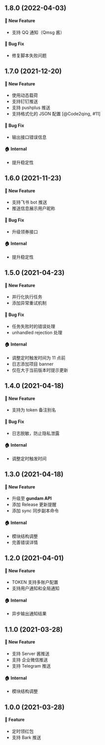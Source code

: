 ## 1.8.0 (2022-04-03)

#### :rocket: New Feature

- 支持 QQ 通知（Qmsg 酱）

#### :bug: Bug Fix

- 修复脚本失败问题

## 1.7.0 (2021-12-20)

#### :rocket: New Feature

- 使用动态载荷
- 支持钉钉推送
- 支持 pushplus 推送
- 支持格式化的 JSON 配置 [@Code2qing, #11]

#### :bug: Bug Fix

- 输出接口错误信息

#### :house: Internal

- 提升稳定性

## 1.6.0 (2021-11-23)

#### :rocket: New Feature

- 支持飞书 bot 推送
- 推送信息展示用户昵称

#### :bug: Bug Fix

- 升级领券接口

#### :house: Internal

- 提升稳定性

## 1.5.0 (2021-04-23)

#### :rocket: New Feature

- 并行化执行任务
- 添加异常重试机制

#### :bug: Bug Fix

- 任务失败时的错误处理
- unhandled rejection 处理

#### :house: Internal

- 调整定时触发时间为 11 点前
- 日志添加项目 banner
- 仅在大于当前版本时提示更新

## 1.4.0 (2021-04-18)

#### :rocket: New Feature

- 支持为 token 备注别名

#### :bug: Bug Fix

- 日志脱敏，防止隐私泄露

#### :house: Internal

- 调整定时触发时间

## 1.3.0 (2021-04-18)

#### :rocket: New Feature

- 升级至 **gundam API**
- 添加 Release 更新提醒
- 添加 sync 同步副本命令

#### :house: Internal

- 模块结构调整
- 完善错误详情

## 1.2.0 (2021-04-01)

#### :rocket: New Feature

- TOKEN 支持多账户配置
- 支持用户通知和全局通知

#### :house: Internal

- 异步输出通知结果

## 1.1.0 (2021-03-28)

#### :rocket: New Feature

- 支持 Server 酱推送
- 支持 企业微信推送
- 支持 Telegram 推送

#### :house: Internal

- 模块结构调整

## 1.0.0 (2021-03-28)

#### :rocket: Feature

- 定时领红包
- 支持 Bark 推送

